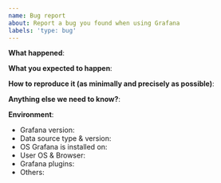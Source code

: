 ```yaml
---
name: Bug report
about: Report a bug you found when using Grafana
labels: 'type: bug'
---
```


<!--
Please use this template to create your bug report. By providing as much info as possible you help us understand the issue, reproduce it and resolve it for you quicker. Therefore take a couple of extra minutes to make sure you have provided all info needed.

PROTIP: record your screen and attach it as a gif to showcase the issue.

- Questions should be posted to: https://community.grafana.com
- Use query inspector to troubleshoot issues: https://bit.ly/2XNF6YS
- How to record and attach gif: https://bit.ly/2Mi8T6K
-->

**What happened**:

**What you expected to happen**:

**How to reproduce it (as minimally and precisely as possible)**:

**Anything else we need to know?**:

**Environment**:
- Grafana version:
- Data source type & version:
- OS Grafana is installed on:
- User OS & Browser:
- Grafana plugins:
- Others:
